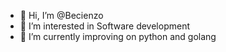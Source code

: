- 👋 Hi, I’m @Becienzo
- 👀 I’m interested in Software development
- 🌱 I’m currently improving on python and golang

